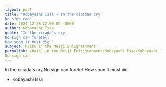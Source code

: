 ```yaml
---
layout: post
title: "Kobayashi Issa - In the cicadas cry
No sign can"
date: 2024-12-28 12:00:00 -0000
author: Kobayashi Issa
quote: "In the cicada's cry
No sign can foretell
How soon it must die."
subject: Haiku in the Meiji Enlightenment
permalink: /Haiku in the Meiji Enlightenment/Kobayashi Issa/Kobayashi Issa - In the cicadas cry
No sign can
---
```


In the cicada's cry
No sign can foretell
How soon it must die.

- Kobayashi Issa
